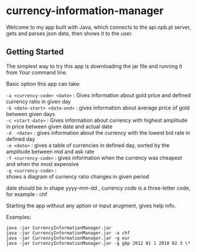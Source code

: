 # currency-information-manager

Welcome to my app built with Java, which connects to the api.npb.pl server, gets and parses json data,
then shows it to the user.

## Getting Started

The simplest way to try this app is downloading the jar file and running it from Your command line.  

Basic option this app can take:  


`-a <currency-code> <date>` : Gives information about gold price and defined currency ratio in given day  
`-b <date-start> <date-end>` : gives information about average price of gold between given days  
`-c <start-date>` :  Gives information about currency with highest amplitude in price between given date and actual date  
`-d  <date>` : gives information about the currency with the lowest bid rate in defined day  
`-e <date>` : gives a table of currencies in defined day, sorted by the amplitude between mid and ask rate  
`-f <currency-code>` : gives information when the currency was cheapest and when the most expensive  
`-g <currency-code>` <startYear> <startMonth> <startWeek> <endYear> <endMonth> <endWeek> <sign> :  
shows a diagram of currency ratio changes in given period  

date should be in shape yyyy-mm-dd , currency code is a three-letter code, for example : chf  

Starting the app without any aption or input arugment, gives help info.  

Examples:  
```
java -jar CurrencyInformationManager.jar
java -jar CurrencyInformationManager.jar -a chf  
java -jar CurrencyInformationManager.jar -g eur  
java -jar CurrencyInformationManager.jar -g gbp 2012 01 1 2018 02 3 \*  
```
